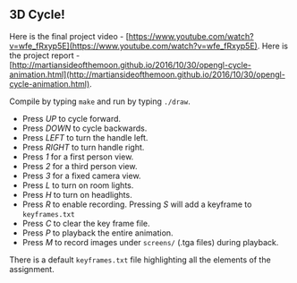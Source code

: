 ## 3D Cycle!

Here is the final project video - [https://www.youtube.com/watch?v=wfe_fRxyp5E](https://www.youtube.com/watch?v=wfe_fRxyp5E). Here is the project report - [http://martiansideofthemoon.github.io/2016/10/30/opengl-cycle-animation.html](http://martiansideofthemoon.github.io/2016/10/30/opengl-cycle-animation.html).

Compile by typing `make` and run by typing `./draw`.

* Press *UP* to cycle forward.
* Press *DOWN* to cycle backwards.
* Press *LEFT* to turn the handle left.
* Press *RIGHT* to turn handle right.
* Press *1* for a first person view.
* Press *2* for a third person view.
* Press *3* for a fixed camera view.
* Press *L* to turn on room lights.
* Press *H* to turn on headlights.
* Press *R* to enable recording. Pressing *S* will add a keyframe to `keyframes.txt`
* Press *C* to clear the key frame file.
* Press *P* to playback the entire animation.
* Press *M* to record images under `screens/` (.tga files) during playback.

There is a default `keyframes.txt` file highlighting all the elements of the assignment.
